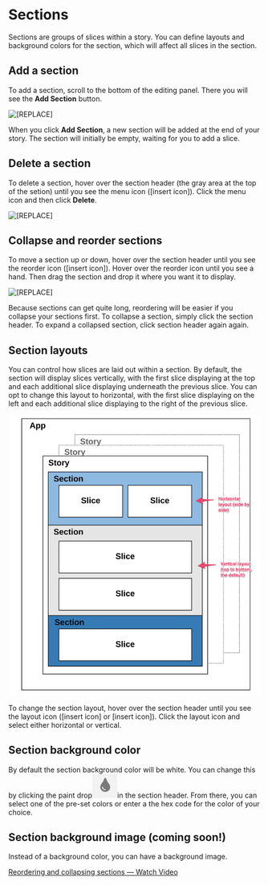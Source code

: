 # Sections

Sections are groups of slices within a story. You can define layouts and background colors for the section, which will affect all slices in the section. 

## Add a section

To add a section, scroll to the bottom of the editing panel. There you will see the **Add Section** button.   


![\[REPLACE\]](https://lh5.googleusercontent.com/8-N3Ktlx-G9GfIeUcTKw5vmL5fuvdGz2O6wqnIC4cZEwlNI8iu0Bw9vFc0Ud02TZwZSjxQ-YqeidXUacHc5oMw-3oJ5ACJ-5WqhOYy2Cw-4p2kOLDz4rOnLhYQLo8d6NkUH_qQF8)

When you click **Add Section**, a new section will be added at the end of your story. The section will initially be empty, waiting for you to add a slice.

## Delete a section

To delete a section, hover over the section header \(the gray area at the top of the setion\) until you see the menu icon \(\[insert icon\]\). Click the menu icon and then click **Delete**.  


![\[REPLACE\]](https://lh3.googleusercontent.com/7yS8mzAoYDAqwsaVxzN9l-7xRHPFEvRum9FFUN8nLdUPhec4sEvdOqFR53L6iQm4nS-vGSbjWLKPF3xvbI5sSsl7rk9_iM00_MYu-wlT7Vq_f0lvpbs4Wv9E4AcqgGYehjJRyHY1)

## Collapse and reorder sections

To move a section up or down, hover over the section header until you see the reorder icon \(\[insert icon\]\). Hover over the reorder icon until you see a hand. Then drag the section and drop it where you want it to display.  


![\[REPLACE\]](https://lh5.googleusercontent.com/n1WFMoOiBMbiZB4OLianafLtWgE8-3xGKWfQr_UAFNwvjGb3Z7BmPV9j1FDk9WRVh6sciQpv8f3lL5BMRHaJsmdpHqsUSc-mXYkrEZuQ0HR555SP0jWPSaRmpqc0ar55xXf7f9BR)

Because sections can get quite long, reordering will be easier if you collapse your sections first. To collapse a section, simply click the section header. To expand a collapsed section, click section header again again.

## Section layouts

You can control how slices are laid out within a section. By default, the section will display slices vertically, with the first slice displaying at the top and each additional slice displaying underneath the previous slice. You can opt to change this layout to horizontal, with the first slice displaying on the left and each additional slice displaying to the right of the previous slice. 

![](../../.gitbook/assets/image%20%285%29.png)

To change the section layout, hover over the section header until you see the layout icon \(\[insert icon\] or \[insert icon\]\). Click the layout icon and select either horizontal or vertical. 

## Section background color

By default the section background color will be white. You can change this by clicking the paint drop![](../../.gitbook/assets/image%20%289%29.png)in the section header. From there, you can select one of the pre-set colors or enter a the hex code for the color of your choice.

## Section background image \(coming soon!\)

Instead of a background color, you can have a background image.

[Reordering and collapsing sections — Watch Video](https://www.loom.com/share/4698f07f24b248d0a355d562d5f4f9fb)

